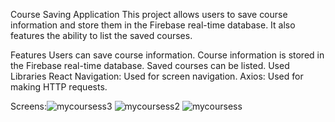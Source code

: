 Course Saving Application
This project allows users to save course information and store them in the Firebase real-time database. It also features the ability to list the saved courses.

Features
Users can save course information.
Course information is stored in the Firebase real-time database.
Saved courses can be listed.
Used Libraries
React Navigation: Used for screen navigation.
Axios: Used for making HTTP requests.

Screens:![mycoursess3](https://github.com/diyardemir47/mycourses/assets/99801830/e1dd63fe-9081-46e7-b3a9-7305393fb584)
![mycoursess2](https://github.com/diyardemir47/mycourses/assets/99801830/a4e0e637-875a-4663-b836-422f8669e29d)
![mycoursess](https://github.com/diyardemir47/mycourses/assets/99801830/ee0ba4af-cba3-4e98-8887-61f4546a2a8f)

